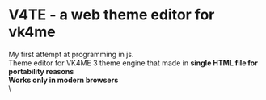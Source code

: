 # V4TE - a web theme editor for vk4me
My first attempt at programming in js.\
Theme editor for VK4ME 3 theme engine that made in **single HTML file for portability reasons**\
**Works only in modern browsers**\
\
